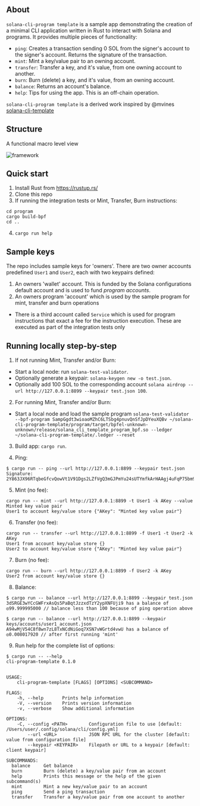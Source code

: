 
## About
`solana-cli-program template` is a sample app demonstrating the creation of a minimal CLI application written in Rust to interact with Solana and programs.
It provides multiple pieces of functionality:

- `ping`: Creates a transaction sending 0 SOL from the signer's account to the signer's account. Returns the signature of the transaction.
- `mint`: Mint a key/value pair to an owning account.
- `transfer`: Transfer a key, and it's value, from one owning account to another.
- `burn`: Burn (delete) a key, and it's value, from an owning account.
- `balance`: Returns an account's balance.
- `help`: Tips for using the app. This is an off-chain operation.

`solana-cli-program template` is a derived work inspired by @mvines [solana-cli-template](https://github.com/mvines/solana-cli-template)

## Structure
A functional macro level view

![framework](/images/solana-cli-program-template.png)

## Quick start
1. Install Rust from https://rustup.rs/
2. Clone this repo
3. If running the integration tests or Mint, Transfer, Burn instructions:
  ```
  cd program
  cargo build-bpf
  cd ..
  ```
4. `cargo run help`

## Sample keys
The repo includes sample keys for 'owners'. There are two owner accounts predefined `User1` and `User2`, each with two keypairs defined:
1. An owners 'wallet' account. This is funded by the Solana configurations default account and is used to fund _program accounts_.
2. An owners program 'account' which is used by the sample program for mint, transfer and burn operations
- There is a third account called `Service` which is used for program instructions that exact a fee for the instruction execution. These are executed as part of the integration tests only

## Running locally step-by-step
1. If not running Mint, Transfer and/or Burn:
  - Start a local node: run `solana-test-validator`.
  - Optionally generate a keypair: `solana-keygen new -o test.json`.
  - Optionally add 100 SOL to the corresponding account `solana airdrop --url http://127.0.0.1:8899 --keypair test.json 100`.

2. For running Mint, Transfer and/or Burn:
  - Start a local node and load the sample program
  `solana-test-validator --bpf-program SampGgdt3wioaoMZhC6LTSbg4pnuvQnSfJpDYeuXQBv ~/solana-cli-program-template/program/target/bpfel-unknown-unknown/release/solana_cli_template_program_bpf.so --ledger ~/solana-cli-program-template/.ledger --reset`

3. Build app: `cargo run`.

4. Ping:
  ```
  $ cargo run -- ping --url http://127.0.0.1:8899 --keypair test.json
  Signature: 2Y863JX96RTqbeGfcvQowVt1V91Dgs2LZfVgQ3mGJPmYu24sUTYmfkArHAAgj4uFqP75bm9GXU9DYjiMFxahQJUC
  ```

5. Mint (no fee):
  ```
  cargo run -- mint --url http://127.0.0.1:8899 -t User1 -k AKey --value Minted key value pair
  User1 to account key/value store {"AKey": "Minted key value pair"}
  ```
6. Transfer (no fee):
  ```
  cargo run -- transfer --url http://127.0.0.1:8899 -f User1 -t User2 -k AKey
  User1 from account key/value store {}
  User2 to account key/value store {"AKey": "Minted key value pair"}
  ```
7. Burn (no fee):
  ```
  cargo run -- burn --url http://127.0.0.1:8899 -f User2 -k AKey
  User2 from account key/value store {}
  ```

8. Balance:
  ```
  $ cargo run -- balance --url http://127.0.0.1:8899 --keypair test.json
  3dSRGE3wYCcGWFrxAsQs5PaBqtJzzxdTzY2ypXNFUji9 has a balance of ◎99.999995000 // balance less than 100 because of ping operation above
  ```
  ```
  $ cargo run -- balance --url http://127.0.0.1:8899 --keypair keys/accounts/user1_account.json
  A94wMjV54C8f8wn7zL8TxNCdNiGoq7XSN7vWGrtd4vwU has a balance of ◎0.008017920 // after first running 'mint'
  ```
9. Run help for the complete list of options:
  ```
  $ cargo run -- --help
  cli-program-template 0.1.0


  USAGE:
      cli-program-template [FLAGS] [OPTIONS] <SUBCOMMAND>

  FLAGS:
      -h, --help       Prints help information
      -V, --version    Prints version information
      -v, --verbose    Show additional information

  OPTIONS:
      -C, --config <PATH>        Configuration file to use [default: /Users/user/.config/solana/cli/config.yml]
          --url <URL>            JSON RPC URL for the cluster [default: value from configuration file]
          --keypair <KEYPAIR>    Filepath or URL to a keypair [default: client keypair]

  SUBCOMMANDS:
    balance     Get balance
    burn        Burn (delete) a key/value pair from an account
    help        Prints this message or the help of the given subcommand(s)
    mint        Mint a new key/value pair to an account
    ping        Send a ping transaction
    transfer    Transfer a key/value pair from one account to another
  ```